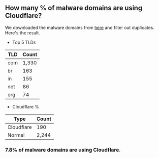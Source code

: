 ## How many % of malware domains are using Cloudflare?


We downloaded the malware domains from [here](https://urlhaus.abuse.ch) and filter out duplicates.
Here's the result.


[//]: # (start replacement)


- Top 5 TLDs

| TLD | Count |
| --- | --- |
| com | 1,330 |
| br | 163 |
| in | 155 |
| net | 86 |
| org | 74 |


- Cloudflare %

| Type | Count |
| --- | --- |
| Cloudflare | 190 |
| Normal | 2,244 |


### 7.8% of malware domains are using Cloudflare.